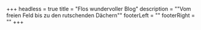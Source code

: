 +++
headless = true
title = "Flos wundervoller Blog"
description = "\"Vom freien Feld bis zu den rutschenden Dächern\""
footerLeft = ""
footerRight = ""
+++
